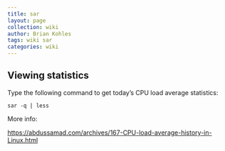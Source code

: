 ```yaml
---
title: sar
layout: page
collection: wiki
author: Brian Kohles
tags: wiki sar
categories: wiki
---
```


## Viewing statistics

Type the following command to get today’s CPU load average statistics:

`sar -q | less`

More info:

https://abdussamad.com/archives/167-CPU-load-average-history-in-Linux.html
